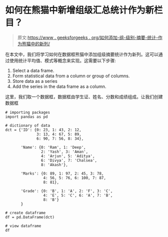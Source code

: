 # 如何在熊猫中新增组级汇总统计作为新栏目？

> 原文:[https://www . geeksforgeeks . org/如何添加-组-级别-摘要-统计-作为熊猫中的新列/](https://www.geeksforgeeks.org/how-to-add-group-level-summary-statistic-as-a-new-column-in-pandas/)

在本文中，我们将学习如何在数据框熊猫中添加组级摘要统计作为新列。这可以通过使用统计平均值、模式等概念来实现。这需要以下步骤:

1.  Select a data frame.
2.  Form statistical data from a column or group of columns.
3.  Store data as a series
4.  Add the series in the data frame as a column.

这里，我们取一个数据框，数据框由学生证、姓名、分数和成绩组成。让我们创建数据框

```
# importing packages
import pandas as pd

# dictionary of data
dct = {'ID': {0: 23, 1: 43, 2: 12,
              3: 13, 4: 67, 5: 89,
              6: 90, 7: 56, 8: 34},

       'Name': {0: 'Ram', 1: 'Deep',
                2: 'Yash', 3: 'Aman',
                4: 'Arjun', 5: 'Aditya',
                6: 'Divya', 7: 'Chalsea',
                8: 'Akash'},

       'Marks': {0: 89, 1: 97, 2: 45, 3: 78,
                 4: 56, 5: 76, 6: 100, 7: 87,
                 8: 81},

       'Grade': {0: 'B', 1: 'A', 2: 'F', 3: 'C',
                 4: 'E', 5: 'C', 6: 'A', 7: 'B',
                 8: 'B'}
       }

# create dataframe
df = pd.DataFrame(dct)

# view dataframe
df
```